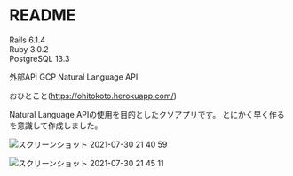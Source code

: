 # README

Rails 6.1.4  
Ruby 3.0.2  
PostgreSQL 13.3  

外部API GCP Natural Language API

おひとこと(https://ohitokoto.herokuapp.com/)  

Natural Language APIの使用を目的としたクソアプリです。
とにかく早く作るを意識して作成しました。
  
 

![スクリーンショット 2021-07-30 21 40 59](https://user-images.githubusercontent.com/79825084/127654586-cf512a55-1158-42cb-8f77-c7954c05cce4.png)

![スクリーンショット 2021-07-30 21 45 11](https://user-images.githubusercontent.com/79825084/127655049-9b361cdd-bfe5-4bc0-9934-6ec1954ffe43.png)
